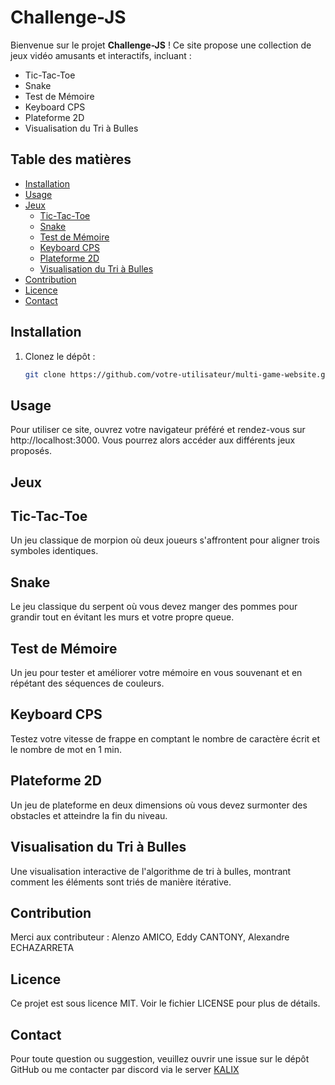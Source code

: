 # Challenge-JS

Bienvenue sur le projet **Challenge-JS** ! Ce site propose une collection de jeux vidéo amusants et interactifs, incluant :

- Tic-Tac-Toe
- Snake
- Test de Mémoire
- Keyboard CPS
- Plateforme 2D
- Visualisation du Tri à Bulles

## Table des matières

- [Installation](#installation)
- [Usage](#usage)
- [Jeux](#jeux)
  - [Tic-Tac-Toe](#tic-tac-toe)
  - [Snake](#snake)
  - [Test de Mémoire](#test-de-mémoire)
  - [Keyboard CPS](#keyboard-cps)
  - [Plateforme 2D](#plateforme-2d)
  - [Visualisation du Tri à Bulles](#visualisation-du-tri-à-bulles)
- [Contribution](#contribution)
- [Licence](#licence)
- [Contact](#contact)

## Installation

1. Clonez le dépôt :
   ```bash
   git clone https://github.com/votre-utilisateur/multi-game-website.git

## Usage
Pour utiliser ce site, ouvrez votre navigateur préféré et rendez-vous sur http://localhost:3000. Vous pourrez alors accéder aux différents jeux proposés.

## Jeux
## Tic-Tac-Toe
Un jeu classique de morpion où deux joueurs s'affrontent pour aligner trois symboles identiques.

## Snake
Le jeu classique du serpent où vous devez manger des pommes pour grandir tout en évitant les murs et votre propre queue.

## Test de Mémoire
Un jeu pour tester et améliorer votre mémoire en vous souvenant et en répétant des séquences de couleurs.

## Keyboard CPS
Testez votre vitesse de frappe en comptant le nombre de caractère écrit et le nombre de mot en 1 min.

## Plateforme 2D
Un jeu de plateforme en deux dimensions où vous devez surmonter des obstacles et atteindre la fin du niveau.

## Visualisation du Tri à Bulles
Une visualisation interactive de l'algorithme de tri à bulles, montrant comment les éléments sont triés de manière itérative.

## Contribution
Merci aux contributeur : Alenzo AMICO, Eddy CANTONY, Alexandre ECHAZARRETA

## Licence
Ce projet est sous licence MIT. Voir le fichier LICENSE pour plus de détails.

## Contact
Pour toute question ou suggestion, veuillez ouvrir une issue sur le dépôt GitHub ou me contacter par discord via le server [KALIX](#https://discord.gg/Dmh6wHaKvD)
